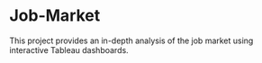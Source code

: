 # Job-Market
This project provides an in-depth analysis of the job market using interactive Tableau dashboards.
